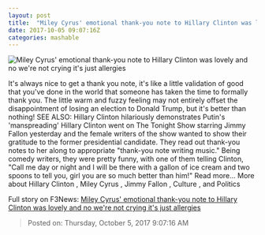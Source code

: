 ```yaml
---
layout: post
title:  "Miley Cyrus' emotional thank-you note to Hillary Clinton was lovely and no we're not crying it's just allergies"
date: 2017-10-05 09:07:16Z
categories: mashable
---
```


![Miley Cyrus' emotional thank-you note to Hillary Clinton was lovely and no we're not crying it's just allergies](https://i.amz.mshcdn.com/sRngetbTARsrGS3RwGxUDuf3ZgM=/1200x630/2017%2F10%2F05%2F7f%2F7f50855f52694d6ebdc90ce4001d69b8.4118f.jpg)

It's always nice to get a thank you note, it's like a little validation of good that you've done in the world that someone has taken the time to formally thank you. The little warm and fuzzy feeling may not entirely offset the disappointment of losing an election to Donald Trump, but it's better than nothing! SEE ALSO: Hillary Clinton hilariously demonstrates Putin's 'manspreading' Hillary Clinton went on The Tonight Show starring Jimmy Fallon yesterday and the female writers of the show wanted to show their gratitude to the former presidential candidate. They read out thank-you notes to her along to appropriate "thank-you note writing music." Being comedy writers, they were pretty funny, with one of them telling Clinton, "Call me day or night and I will be there with a gallon of ice cream and two spoons to tell you, girl you are so much better than him!" Read more... More about Hillary Clinton , Miley Cyrus , Jimmy Fallon , Culture , and Politics


Full story on F3News: [Miley Cyrus' emotional thank-you note to Hillary Clinton was lovely and no we're not crying it's just allergies](http://www.f3nws.com/n/T2NuMB)

> Posted on: Thursday, October 5, 2017 9:07:16 AM
